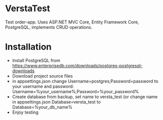 # VerstaTest
Test order-app. Uses ASP.NET MVC Core, Entity Framework Core, PostgreSQL, implements CRUD operations.

# Installation
- Install PostgreSQL from https://www.enterprisedb.com/downloads/postgres-postgresql-downloads
- Download project source files
- in appsettings.json change Username=postgres;Password=password to your username and password: Username=%your_username%;Password=%your_password%
- Create database from backup, set name to versta_test (or change name in appsettings.json Database=versta_test to Database=%your_db_name%
- Enjoy testing
